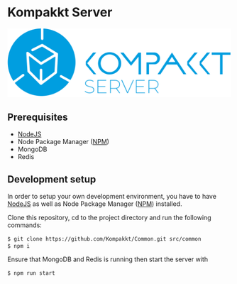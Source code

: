 # Kompakkt Server

<p align="center">
    <img src="https://github.com/Kompakkt/Assets/raw/main/server-logo.png" alt="Kompakkt Logo" width="600">
</p>

## Prerequisites

- [NodeJS](https://nodejs.org/en/)
- Node Package Manager ([NPM](https://www.npmjs.com/))
- MongoDB
- Redis

## Development setup

In order to setup your own development environment, you have to have [NodeJS](https://nodejs.org/en/) as well as Node Package Manager ([NPM](https://www.npmjs.com/)) installed.

Clone this repository, cd to the project directory and run the following commands:

```
$ git clone https://github.com/Kompakkt/Common.git src/common
$ npm i
```

Ensure that MongoDB and Redis is running then start the server with

```
$ npm run start
```
